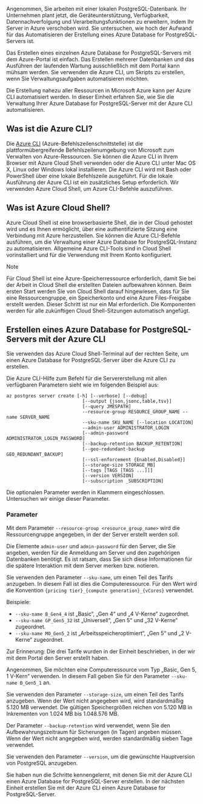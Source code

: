Angenommen, Sie arbeiten mit einer lokalen PostgreSQL-Datenbank. Ihr Unternehmen plant jetzt, die Geräteunterstützung, Verfügbarkeit, Datennachverfolgung und Verarbeitungsfunktionen zu erweitern, indem Ihr Server in Azure verschoben wird. Sie untersuchen, wie hoch der Aufwand für das Automatisieren der Erstellung eines Azure Database for PostgreSQL-Servers ist.

Das Erstellen eines einzelnen Azure Database for PostgreSQL-Servers mit dem Azure-Portal ist einfach. Das Erstellen mehrerer Datenbanken und das Ausführen der laufenden Wartung ausschließlich mit dem Portal kann mühsam werden. Sie verwenden die Azure CLI, um Skripts zu erstellen, wenn Sie Verwaltungsaufgaben automatisieren möchten.

Die Erstellung nahezu aller Ressourcen in Microsoft Azure kann per Azure CLI automatisiert werden. In dieser Einheit erfahren Sie, wie Sie die Verwaltung Ihrer Azure Database for PostgreSQL-Server mit der Azure CLI automatisieren.

## <a name="what-is-the-azure-cli"></a>Was ist die Azure CLI?

Die [Azure CLI](https://docs.microsoft.com/cli/azure/) (Azure-Befehlszeilenschnittstelle) ist die plattformübergreifende Befehlszeilenumgebung von Microsoft zum Verwalten von Azure-Ressourcen. Sie können die Azure CLI in Ihrem Browser mit Azure Cloud Shell verwenden oder die Azure CLI unter Mac OS X, Linux oder Windows lokal installieren. Die Azure CLI wird mit Bash oder PowerShell über eine lokale Befehlszeile ausgeführt. Für die lokale Ausführung der Azure CLI ist ein zusätzliches Setup erforderlich. Wir verwenden Azure Cloud Shell, um Azure CLI-Befehle auszuführen.

## <a name="what-is-azure-cloud-shell"></a>Was ist Azure Cloud Shell?

Azure Cloud Shell ist eine browserbasierte Shell, die in der Cloud gehostet wird und es Ihnen ermöglicht, über eine authentifizierte Sitzung eine Verbindung mit Azure herzustellen. Sie können die Azure CLI-Befehle ausführen, um die Verwaltung einer Azure Database for PostgreSQL-Instanz zu automatisieren. Allgemeine Azure CLI-Tools sind in Cloud Shell vorinstalliert und für die Verwendung mit Ihrem Konto konfiguriert.

> [!NOTE]
> Für Cloud Shell ist eine Azure-Speicherressource erforderlich, damit Sie bei der Arbeit in Cloud Shell die erstellten Dateien aufbewahren können. Beim ersten Start werden Sie von Cloud Shell darauf hingewiesen, dass für Sie eine Ressourcengruppe, ein Speicherkonto und eine Azure Files-Freigabe erstellt werden. Dieser Schritt ist nur ein Mal erforderlich. Die Komponenten werden für alle zukünftigen Cloud Shell-Sitzungen automatisch angefügt.

## <a name="create-an-azure-database-for-postgresql-server-using-the-azure-cli"></a>Erstellen eines Azure Database for PostgreSQL-Servers mit der Azure CLI

Sie verwenden das Azure Cloud Shell-Terminal auf der rechten Seite, um einen Azure Database for PostgreSQL-Server über die Azure CLI zu erstellen.

Die Azure CLI-Hilfe zum Befehl für die Servererstellung mit allen verfügbaren Parametern sieht wie im folgenden Beispiel aus:

```azurecli
az postgres server create [-h] [--verbose] [--debug]
                            [--output {json,jsonc,table,tsv}]
                            [--query JMESPATH]
                            --resource-group RESOURCE_GROUP_NAME --name SERVER_NAME
                            --sku-name SKU_NAME [--location LOCATION]
                            --admin-user ADMINISTRATOR_LOGIN
                            [--admin-password ADMINISTRATOR_LOGIN_PASSWORD]
                            [--backup-retention BACKUP_RETENTION]
                            [--geo-redundant-backup GEO_REDUNDANT_BACKUP]
                            [--ssl-enforcement {Enabled,Disabled}]
                            [--storage-size STORAGE_MB]
                            [--tags [TAGS [TAGS ...]]]
                            [--version VERSION]
                            [--subscription _SUBSCRIPTION]

```

Die optionalen Parameter werden in Klammern eingeschlossen. Untersuchen wir einige dieser Parameter.

### <a name="parameters"></a>Parameter

Mit dem Parameter `--resource-group <resource_group_name>` wird die Ressourcengruppe angegeben, in der der Server erstellt werden soll.

Die Elemente `admin-user` und `admin-password` für den Server, die Sie angeben, werden für die Anmeldung am Server und den zugehörigen Datenbanken benötigt. Es ist ratsam, dass Sie sich diese Informationen für die spätere Interaktion mit dem Server merken bzw. notieren.

Sie verwenden den Parameter `--sku-name`, um einen Teil des Tarifs anzugeben. In diesem Fall ist dies die Computeressource. Für den Wert wird die Konvention `{pricing tier}_{compute generation}_{vCores}` verwendet.

Beispiele:

- `--sku-name B_Gen4_4` ist „Basic“, „Gen 4“ und „4 V-Kerne“ zugeordnet.
- `--sku-name GP_Gen5_32` ist „Universell“, „Gen 5“ und „32 V-Kerne“ zugeordnet.
- `--sku-name MO_Gen5_2` ist „Arbeitsspeicheroptimiert“, „Gen 5“ und „2 V-Kerne“ zugeordnet.

Zur Erinnerung: Die drei Tarife wurden in der Einheit beschrieben, in der wir mit dem Portal den Server erstellt haben.

Angenommen, Sie möchten eine Computeressource vom Typ „Basic, Gen 5, 1 V-Kern“ verwenden. In diesem Fall geben Sie für den Parameter `--sku-name B_Gen5_1` an.

Sie verwenden den Parameter `--storage-size`, um einen Teil des Tarifs anzugeben. Wenn der Wert nicht angegeben wird, wird standardmäßig 5.120 MB verwendet. Die gültigen Speichergrößen reichen von 5.120 MB in Inkrementen von 1.024 MB bis 1.048.576 MB.

Der Parameter `--backup-retention` wird verwendet, wenn Sie den Aufbewahrungszeitraum für Sicherungen (in Tagen) angeben müssen. Wenn der Wert nicht angegeben wird, werden standardmäßig sieben Tage verwendet.

Sie verwenden den Parameter `--version`, um die gewünschte Hauptversion von PostgreSQL anzugeben.

Sie haben nun die Schritte kennengelernt, mit denen Sie mit der Azure CLI einen Azure Database for PostgreSQL-Server erstellen. In der nächsten Einheit erstellen Sie mit der Azure CLI einen Azure Database for PostgreSQL-Server.